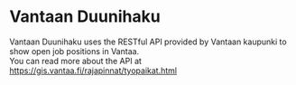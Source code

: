 # Vantaan Duunihaku
Vantaan Duunihaku uses the RESTful API provided by Vantaan kaupunki to show open job positions in Vantaa.</br>
You can read more about the API at https://gis.vantaa.fi/rajapinnat/tyopaikat.html

